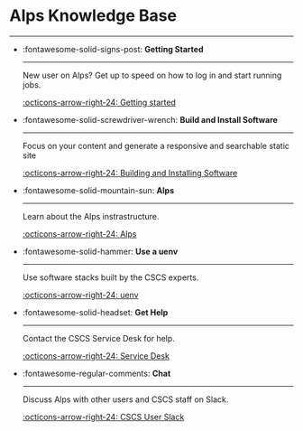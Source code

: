 # Alps Knowledge Base

---

<div class="grid cards" markdown>

-   :fontawesome-solid-signs-post: __Getting Started__

    ---

    New user on Alps? Get up to speed on how to log in and start running jobs.

    [:octicons-arrow-right-24: Getting started](getting-started/index.md)

-   :fontawesome-solid-screwdriver-wrench: __Build and Install Software__

    ---

    Focus on your content and generate a responsive and searchable static site

    [:octicons-arrow-right-24: Building and Installing Software](build-install/index.md)

-   :fontawesome-solid-mountain-sun: __Alps__

    ---

    Learn about the Alps instrastructure.

    [:octicons-arrow-right-24: Alps](alps-systems/index.md)

-   :fontawesome-solid-hammer: __Use a uenv__

    ---

    Use software stacks built by the CSCS experts.

    [:octicons-arrow-right-24: uenv](build-install/uenv.md)

-   :fontawesome-solid-headset: __Get Help__

    ---

    Contact the CSCS Service Desk for help.

    [:octicons-arrow-right-24: Service Desk](https://jira.cscs.ch/plugins/servlet/desk)

-   :fontawesome-regular-comments: __Chat__

    ---

    Discuss Alps with other users and CSCS staff on Slack.

    [:octicons-arrow-right-24: CSCS User Slack](https://cscs-users.slack.com/)

</div>
